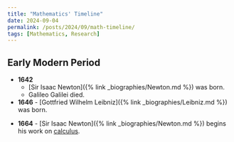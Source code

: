 ```yaml
---
title: "Mathematics' Timeline"
date: 2024-09-04
permalink: /posts/2024/09/math-timeline/
tags: [Mathematics, Research]
---
```


## Early Modern Period
- **1642** 
    - [Sir Isaac Newton]({% link _biographies/Newton.md %}) was born.
    - Galileo Galilei died.
- **1646** - [Gottfried Wilhelm Leibniz]({% link _biographies/Leibniz.md %}) was born.
<!-- - **1637** - [René Descartes](biographies/descartes.md) introduces the Cartesian coordinate system in *La Géométrie*. -->
- **1664** - [Sir Isaac Newton]({% link _biographies/Newton.md %}) begins his work on [calculus](notes/calculus.md).